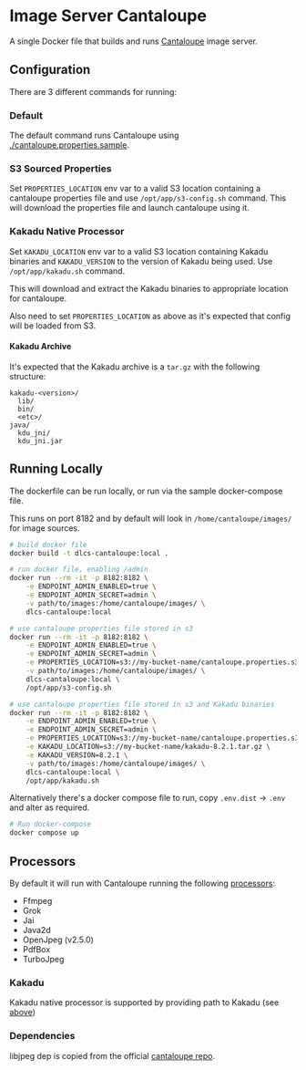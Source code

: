 # Image Server Cantaloupe

A single Docker file that builds and runs [Cantaloupe](https://cantaloupe-project.github.io/) image server.

## Configuration

There are 3 different commands for running:

### Default

The default command runs Cantaloupe using [./cantaloupe.properties.sample](cantaloupe.properties.sample).

### S3 Sourced Properties

Set `PROPERTIES_LOCATION` env var to a valid S3 location containing a cantaloupe properties file and use `/opt/app/s3-config.sh` command. This will download the properties file and launch cantaloupe using it.

### Kakadu Native Processor

Set `KAKADU_LOCATION` env var to a valid S3 location containing Kakadu binaries and `KAKADU_VERSION` to the version of Kakadu being used. Use `/opt/app/kakadu.sh` command. 

This will download and extract the Kakadu binaries to appropriate location for cantaloupe.

Also need to set `PROPERTIES_LOCATION` as above as it's expected that config will be loaded from S3.

#### Kakadu Archive

It's expected that the Kakadu archive is a `tar.gz` with the following structure:

```
kakadu-<version>/
  lib/
  bin/
  <etc>/
java/
  kdu_jni/
  kdu_jni.jar
```

## Running Locally

The dockerfile can be run locally, or run via the sample docker-compose file.

This runs on port 8182 and by default will look in `/home/cantaloupe/images/` for image sources.

```bash
# build docker file
docker build -t dlcs-cantaloupe:local .

# run docker file, enabling /admin
docker run --rm -it -p 8182:8182 \
    -e ENDPOINT_ADMIN_ENABLED=true \
    -e ENDPOINT_ADMIN_SECRET=admin \
    -v path/to/images:/home/cantaloupe/images/ \
    dlcs-cantaloupe:local

# use cantaloupe properties file stored in s3
docker run --rm -it -p 8182:8182 \
    -e ENDPOINT_ADMIN_ENABLED=true \
    -e ENDPOINT_ADMIN_SECRET=admin \
    -e PROPERTIES_LOCATION=s3://my-bucket-name/cantaloupe.properties.s3 \
    -v path/to/images:/home/cantaloupe/images/ \
    dlcs-cantaloupe:local \
    /opt/app/s3-config.sh

# use cantaloupe properties file stored in s3 and Kakadu binaries
docker run --rm -it -p 8182:8182 \
    -e ENDPOINT_ADMIN_ENABLED=true \
    -e ENDPOINT_ADMIN_SECRET=admin \
    -e PROPERTIES_LOCATION=s3://my-bucket-name/cantaloupe.properties.s3 \
    -e KAKADU_LOCATION=s3://my-bucket-name/kakadu-8.2.1.tar.gz \
    -e KAKADU_VERSION=8.2.1 \
    -v path/to/images:/home/cantaloupe/images/ \
    dlcs-cantaloupe:local \
    /opt/app/kakadu.sh
```

Alternatively there's a docker compose file to run, copy `.env.dist` -> `.env` and alter as required.
```bash
# Run docker-compose
docker compose up
```

## Processors

By default it will run with Cantaloupe running the following [processors](https://cantaloupe-project.github.io/manual/5.0/processors.html):

* Ffmpeg
* Grok
* Jai
* Java2d
* OpenJpeg (v2.5.0)
* PdfBox
* TurboJpeg

### Kakadu

Kakadu native processor is supported by providing path to Kakadu (see [above](#kakadu-native-processor))

### Dependencies

libjpeg dep is copied from the official [cantaloupe repo](https://github.com/cantaloupe-project/cantaloupe/tree/develop/docker/Linux-JDK11/image_files/libjpeg-turbo/lib64).